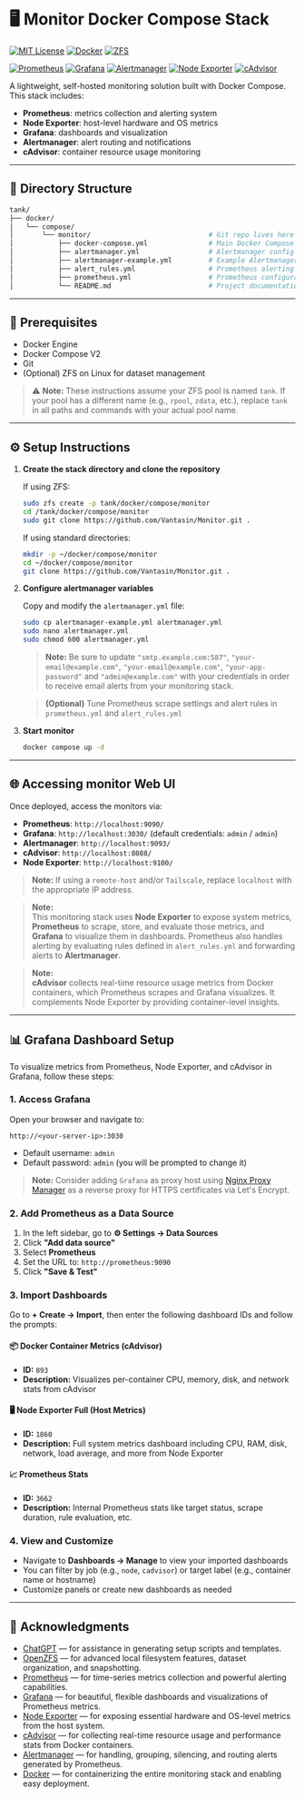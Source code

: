 # 🖥️ Monitor Docker Compose Stack

[![MIT License](https://img.shields.io/github/license/Vantasin/Monitor?style=flat-square)](LICENSE)
[![Docker](https://img.shields.io/badge/Docker-compose-2496ED?logo=docker&logoColor=white&style=flat-square)](https://www.docker.com/)
[![ZFS](https://img.shields.io/badge/ZFS-OpenZFS-blue?style=flat-square)](https://openzfs.org/)

[![Prometheus](https://img.shields.io/badge/Prometheus-metrics-orange?logo=prometheus&style=flat-square)](https://prometheus.io/)
[![Grafana](https://img.shields.io/badge/Grafana-dashboard-yellow?logo=grafana&style=flat-square)](https://grafana.com/)
[![Alertmanager](https://img.shields.io/badge/Alertmanager-alerting-critical?style=flat-square)](https://prometheus.io/docs/alerting/latest/alertmanager/)
[![Node Exporter](https://img.shields.io/badge/Node--Exporter-host%20metrics-lightgrey?style=flat-square)](https://github.com/prometheus/node_exporter)
[![cAdvisor](https://img.shields.io/badge/cAdvisor-container%20metrics-blue?style=flat-square)](https://github.com/google/cadvisor)

A lightweight, self-hosted monitoring solution built with Docker Compose. This stack includes:

* **Prometheus**: metrics collection and alerting system
* **Node Exporter**: host-level hardware and OS metrics
* **Grafana**: dashboards and visualization
* **Alertmanager**: alert routing and notifications
* **cAdvisor**: container resource usage monitoring

---

## 📁 Directory Structure

```bash
tank/
├── docker/
│   └── compose/
│       └── monitor/                             # Git repo lives here
│           ├── docker-compose.yml               # Main Docker Compose config
│           ├── alertmanager.yml                 # Alertmanager config with real secrets (gitignored!)
│           ├── alertmanager-example.yml         # Example Alertmanager config with email settings
│           ├── alert_rules.yml                  # Prometheus alerting rules file
│           ├── prometheus.yml                   # Prometheus configuration (scrape targets, alert rules, etc.)
│           └── README.md                        # Project documentation (This file)
```

---

## 🧰 Prerequisites

* Docker Engine
* Docker Compose V2
* Git
* (Optional) ZFS on Linux for dataset management

> ⚠️ **Note:** These instructions assume your ZFS pool is named `tank`. If your pool has a different name (e.g., `rpool`, `zdata`, etc.), replace `tank` in all paths and commands with your actual pool name.

---

## ⚙️ Setup Instructions

1. **Create the stack directory and clone the repository**

   If using ZFS:
   ```bash
   sudo zfs create -p tank/docker/compose/monitor
   cd /tank/docker/compose/monitor
   sudo git clone https://github.com/Vantasin/Monitor.git .
   ```

   If using standard directories:
   ```bash
   mkdir -p ~/docker/compose/monitor
   cd ~/docker/compose/monitor
   git clone https://github.com/Vantasin/Monitor.git .
   ```

2. **Configure alertmanager variables**

   Copy and modify the `alertmanager.yml` file:

   ```bash
   sudo cp alertmanager-example.yml alertmanager.yml
   sudo nano alertmanager.yml
   sudo chmod 600 alertmanager.yml
   ```

   > **Note:** Be sure to update `"smtp.example.com:587"`, `"your-email@example.com"`, `"your-email@example.com"`, `"your-app-password"` and `"admin@example.com"` with your credentials in order to receive email alerts from your monitoring stack.

   > **(Optional)** Tune Prometheus scrape settings and alert rules in `prometheus.yml` and `alert_rules.yml`

3. **Start monitor**

   ```bash
   docker compose up -d
   ```

---

## 🌐 Accessing monitor Web UI

Once deployed, access the monitors via:

- **Prometheus**:    `http://localhost:9090/`
- **Grafana**:       `http://localhost:3030/` (default credentials: `admin` / `admin`)
- **Alertmanager**:  `http://localhost:9093/`
- **cAdvisor**:      `http://localhost:8088/`
- **Node Exporter**: `http://localhost:9100/`

> **Note:** If using a `remote-host` and/or `Tailscale`, replace `localhost` with the appropriate IP address.

> **Note:**  
> This monitoring stack uses **Node Exporter** to expose system metrics, **Prometheus** to scrape, store, and evaluate those metrics, and **Grafana** to visualize them in dashboards. Prometheus also handles alerting by evaluating rules defined in `alert_rules.yml` and forwarding alerts to **Alertmanager**.

> **Note:**  
> **cAdvisor** collects real-time resource usage metrics from Docker containers, which Prometheus scrapes and Grafana visualizes. It complements Node Exporter by providing container-level insights.

---

## 📊 Grafana Dashboard Setup

To visualize metrics from Prometheus, Node Exporter, and cAdvisor in Grafana, follow these steps:

### 1. Access Grafana
Open your browser and navigate to:

`http://<your-server-ip>:3030`

- Default username: `admin`
- Default password: `admin` (you will be prompted to change it)

> **Note:** Consider adding `Grafana` as proxy host using [Nginx Proxy Manager](https://github.com/Vantasin/Nginx-Proxy-Manager.git) as a reverse proxy for HTTPS certificates via Let's Encrypt.

### 2. Add Prometheus as a Data Source

1. In the left sidebar, go to **⚙️ Settings → Data Sources**
2. Click **"Add data source"**
3. Select **Prometheus**
4. Set the URL to: `http://prometheus:9090`
5. Click **"Save & Test"**

### 3. Import Dashboards

Go to **+ Create → Import**, then enter the following dashboard IDs and follow the prompts:

#### 📦 Docker Container Metrics (cAdvisor)
- **ID:** `893`
- **Description:** Visualizes per-container CPU, memory, disk, and network stats from cAdvisor

#### 🖥️ Node Exporter Full (Host Metrics)
- **ID:** `1860`
- **Description:** Full system metrics dashboard including CPU, RAM, disk, network, load average, and more from Node Exporter

#### 📈 Prometheus Stats
- **ID:** `3662`
- **Description:** Internal Prometheus stats like target status, scrape duration, rule evaluation, etc.

### 4. View and Customize
- Navigate to **Dashboards → Manage** to view your imported dashboards
- You can filter by job (e.g., `node`, `cadvisor`) or target label (e.g., container name or hostname)
- Customize panels or create new dashboards as needed

---

## 🙏 Acknowledgments

- [ChatGPT](https://openai.com/chatgpt) — for assistance in generating setup scripts and templates.
- [OpenZFS](https://openzfs.org/) — for advanced local filesystem features, dataset organization, and snapshotting.
- [Prometheus](https://prometheus.io/) — for time-series metrics collection and powerful alerting capabilities.
- [Grafana](https://grafana.com/) — for beautiful, flexible dashboards and visualizations of Prometheus metrics.
- [Node Exporter](https://github.com/prometheus/node_exporter) — for exposing essential hardware and OS-level metrics from the host system.
- [cAdvisor](https://github.com/google/cadvisor) — for collecting real-time resource usage and performance stats from Docker containers.
- [Alertmanager](https://prometheus.io/docs/alerting/latest/alertmanager/) — for handling, grouping, silencing, and routing alerts generated by Prometheus.
- [Docker](https://www.docker.com/) — for containerizing the entire monitoring stack and enabling easy deployment.
